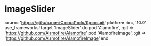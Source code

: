 # ImageSlider
source 'https://github.com/CocoaPods/Specs.git' platform :ios, '10.0' use_frameworks!  target 'ImageSlider' do    pod 'Alamofire', :git => 'https://github.com/Alamofire/Alamofire'    pod 'AlamofireImage', :git => 'https://github.com/Alamofire/AlamofireImage'    end
